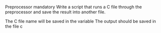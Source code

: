  Preprocessor
mandatory
Write a script that runs a C file through the preprocessor and save the result into another file.

The C file name will be saved in the variable 
The output should be saved in the file c
